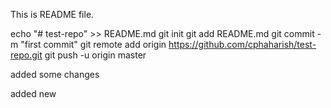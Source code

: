 This is README file. 

echo "# test-repo" >> README.md
git init
git add README.md
git commit -m "first commit"
git remote add origin https://github.com/cphaharish/test-repo.git
git push -u origin master 

added some changes 

added new 